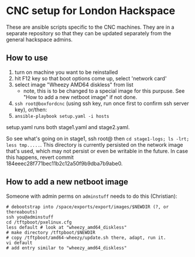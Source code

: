 # CNC setup for London Hackspace

These are ansible scripts specific to the CNC machines. They are in a
separate repository so that they can be updated separately from the
general hackspace admins. 


## How to use

1. turn on machine you want to be reinstalled
1. hit F12 key so that boot options come up, select 'network card'
1. select image "Wheezy AMD64 diskless" from list
    * note, this is to be changed to a special image for this purpuse. See "How to add a new netboot image" if not done.
1. `ssh root@boxfordcnc` (using ssh key, run once first to confirm ssh server key), or/then:
1. `ansible-playbook setup.yaml -i hosts`

setup.yaml runs both stage1.yaml and stage2.yaml.

So see what's going on in stage1, ssh root@<machine> then `cd stage1-logs; ls -lrt; less tmp.....`. This directory is currently persisted on the network image that's used, which may not persist or even be writable in the future. In case this happens, revert commit 184eeec28f771bec11b2c12a50f9b9dba7b9abe0.


## How to add a new netboot image

Someone with admin perms on `adminstuff` needs to do this (Christian):

    # debootstrap into /space/exports/export/images/$NEWDIR (?, or thereabouts)
    ssh you@adminstuff
    cd /tftpboot/pxelinux.cfg
    less default # look at "wheezy_amd64_diskless"
    # make directory /tftpboot/$NEWDIR
    # copy /tftpboot/amd64-wheezy/update.sh there, adapt, run it.
    vi default
    # add entry similar to "wheezy_amd64_diskless"
    
